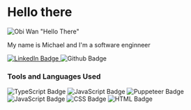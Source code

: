 # Hello there 
![Obi Wan "Hello There"](https://media.giphy.com/media/xTiIzJSKB4l7xTouE8/giphy.gif)

My name is Michael and I'm a software enginneer

<div id="badges">
  <a href="https://www.linkedin.com/in/michael-nishiguchi/">
  <img src="https://img.shields.io/badge/LinkedIn-blue?style=for-the-badge&logo=linkedin&logoColor=white" alt="LinkedIn Badge"/>
  </a>

  <img src="https://img.shields.io/badge/github-gray?style=for-the-badge&logo=github&logoColor=white" alt="Github Badge"/>
  <!-- <img src="https://img.shields.io/badge/YouTube-red?style=for-the-badge&logo=youtube&logoColor=white" alt="Youtube Badge"/>
  <img src="https://img.shields.io/badge/Twitter-blue?style=for-the-badge&logo=twitter&logoColor=white" alt="Twitter Badge"/>
-->
</div>

### Tools and Languages Used

<div id="badges">
    <img src="https://img.shields.io/badge/typescript-blue?style=for-the-badge&logo=typescript&logoColor=white" alt="TypeScript Badge"/>
    <img src="https://img.shields.io/badge/javascript-yellow?style=for-the-badge&logo=javascript&logoColor=white" alt="JavaScript Badge"/>
    <img src="https://img.shields.io/badge/puppeteer-green?style=for-the-badge&logo=puppeteer&logoColor=white" alt="Puppeteer Badge"/>
    <img src="https://img.shields.io/badge/cypress-green?style=for-the-badge&logo=cypress&logoColor=white" alt="JavaScript Badge"/>
    <img src="https://img.shields.io/badge/CSS3-1572B6?style=for-the-badge&logo=css3&logoColor=white" alt="CSS Badge" />
    <img src="https://img.shields.io/badge/HTML5-E34F26?style=for-the-badge&logo=html5&logoColor=white" alt="HTML Badge" />
    
</div>

<!--
**michael-nishiguchi/michael-nishiguchi** is a ✨ _special_ ✨ repository because its `README.md` (this file) appears on your GitHub profile.

Here are some ideas to get you started:

- 🔭 I’m currently working on ...
- 🌱 I’m currently learning ...
- 👯 I’m looking to collaborate on ...
- 🤔 I’m looking for help with ...
- 💬 Ask me about ...
- 📫 How to reach me: ...
- 😄 Pronouns: ...
- ⚡ Fun fact: ...
-->

